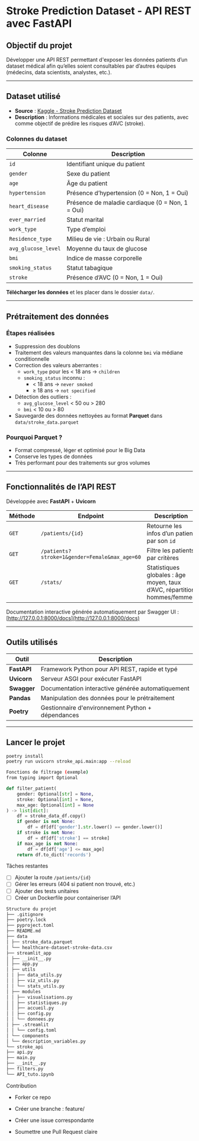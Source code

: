 # Stroke Prediction Dataset - API REST avec FastAPI

## Objectif du projet

Développer une API REST permettant d'exposer les données patients d’un dataset médical afin qu’elles soient consultables par d’autres équipes (médecins, data scientists, analystes, etc.).

---

## Dataset utilisé

- **Source** : [Kaggle - Stroke Prediction Dataset](https://www.kaggle.com/datasets/fedesoriano/stroke-prediction-dataset)
- **Description** : Informations médicales et sociales sur des patients, avec comme objectif de prédire les risques d’AVC (stroke).

### Colonnes du dataset

| Colonne             | Description                                      |
| ------------------- | ------------------------------------------------ |
| `id`                | Identifiant unique du patient                    |
| `gender`            | Sexe du patient                                  |
| `age`               | Âge du patient                                   |
| `hypertension`      | Présence d’hypertension (0 = Non, 1 = Oui)       |
| `heart_disease`     | Présence de maladie cardiaque (0 = Non, 1 = Oui) |
| `ever_married`      | Statut marital                                   |
| `work_type`         | Type d’emploi                                    |
| `Residence_type`    | Milieu de vie : Urbain ou Rural                  |
| `avg_glucose_level` | Moyenne du taux de glucose                       |
| `bmi`               | Indice de masse corporelle                       |
| `smoking_status`    | Statut tabagique                                 |
| `stroke`            | Présence d’AVC (0 = Non, 1 = Oui)                |

**Télécharger les données** et les placer dans le dossier `data/`.

---

## Prétraitement des données

### Étapes réalisées

- Suppression des doublons
- Traitement des valeurs manquantes dans la colonne `bmi` via médiane conditionnelle
- Correction des valeurs aberrantes :
  - `work_type` pour les < 18 ans → `children`
  - `smoking_status` inconnu :
    - < 18 ans → `never smoked`
    - ≥ 18 ans → `not specified`
- Détection des outliers :
  - `avg_glucose_level` < 50 ou > 280
  - `bmi` < 10 ou > 80
- Sauvegarde des données nettoyées au format **Parquet** dans `data/stroke_data.parquet`

### Pourquoi Parquet ?

- Format compressé, léger et optimisé pour le Big Data
- Conserve les types de données
- Très performant pour des traitements sur gros volumes

---

## Fonctionnalités de l’API REST

Développée avec **FastAPI** + **Uvicorn**

| Méthode | Endpoint                                      | Description                                                              |
| ------- | --------------------------------------------- | ------------------------------------------------------------------------ |
| `GET`   | `/patients/{id}`                              | Retourne les infos d’un patient par son `id`                             |
| `GET`   | `/patients?stroke=1&gender=Female&max_age=60` | Filtre les patients par critères                                         |
| `GET`   | `/stats/`                                     | Statistiques globales : âge moyen, taux d’AVC, répartition hommes/femmes |

Documentation interactive générée automatiquement par Swagger UI :  
[http://127.0.0.1:8000/docs](http://127.0.0.1:8000/docs)

---

## Outils utilisés

| Outil       | Description                                       |
| ----------- | ------------------------------------------------- |
| **FastAPI** | Framework Python pour API REST, rapide et typé    |
| **Uvicorn** | Serveur ASGI pour exécuter FastAPI                |
| **Swagger** | Documentation interactive générée automatiquement |
| **Pandas**  | Manipulation des données pour le prétraitement    |
| **Poetry**  | Gestionnaire d'environnement Python + dépendances |

---

## Lancer le projet

```bash
poetry install
poetry run uvicorn stroke_api.main:app --reload

Fonctions de filtrage (exemple)
from typing import Optional
```

```python
def filter_patient(
    gender: Optional[str] = None,
    stroke: Optional[int] = None,
    max_age: Optional[int] = None
) -> list[dict]:
    df = stroke_data_df.copy()
    if gender is not None:
        df = df[df['gender'].str.lower() == gender.lower()]
    if stroke is not None:
        df = df[df['stroke'] == stroke]
    if max_age is not None:
        df = df[df['age'] <= max_age]
    return df.to_dict('records')
```

Tâches restantes

- [ ] Ajouter la route `/patients/{id}`
- [ ] Gérer les erreurs (404 si patient non trouvé, etc.)
- [ ] Ajouter des tests unitaires
- [ ] Créer un Dockerfile pour containeriser l’API

```markdown
Structure du projet
├── .gitignore
├── poetry.lock
├── pyproject.toml
├── README.md
├── data
│ ├── stroke_data.parquet
│ └── healthcare-dataset-stroke-data.csv
├── streamlit_app
│ ├── __init__.py
│ ├── app.py
│ ├── utils
│ │ ├── data_utils.py
│ │ ├── viz_utils.py
│ │ └── stats_utils.py
│ ├── modules
│ │ ├── visualisations.py
│ │ ├── statistiques.py
│ │ ├── accueil.py
│ │ ├── config.py
│ │ └── donnees.py
│ ├── .streamlit
│ │ └── config.toml
│ └── components
│ └── description_variables.py
└── stroke_api
├── api.py
├── main.py
├── __init__.py
├── filters.py
└── API_tuto.ipynb
```

Contribution

- Forker ce repo

- Créer une branche : feature/<nom>

- Créer une issue correspondante

- Soumettre une Pull Request claire
